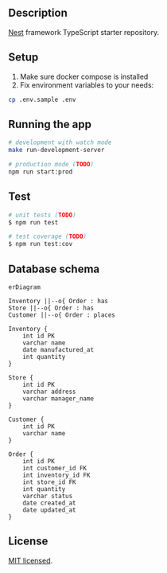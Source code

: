 ## Description

[Nest](https://github.com/nestjs/nest) framework TypeScript starter repository.

## Setup

1. Make sure docker compose is installed
2. Fix environment variables to your needs:
```bash
cp .env.sample .env
```

## Running the app

```bash
# development with watch mode
make run-development-server

# production mode (TODO)
npm run start:prod
```

## Test

```bash
# unit tests (TODO)
$ npm run test

# test coverage (TODO)
$ npm run test:cov
```

## Database schema
```mermaid
erDiagram

Inventory ||--o{ Order : has
Store ||--o{ Order : has
Customer ||--o{ Order : places

Inventory {
    int id PK
    varchar name
    date manufactured_at
    int quantity
}

Store {
    int id PK
    varchar address
    varchar manager_name
}

Customer {
    int id PK
    varchar name
}

Order {
    int id PK
    int customer_id FK
    int inventory_id FK
    int store_id FK
    int quantity
    varchar status
    date created_at
    date updated_at
}
```

## License

[MIT licensed](LICENSE).
